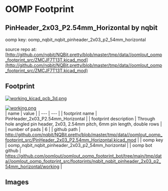 # OOMP Footprint  
## PinHeader_2x03_P2.54mm_Horizontal  by nqbit  
  
oomp key: oomp_nqbit_nqbit_pinheader_2x03_p2_54mm_horizontal  
  
source repo at: [http://github.com/nqbit/NQBit.pretty/blob/master/tmp/data//oomlout_oomp_footprint_src/ZMCJF7T13T.kicad_mod](http://github.com/nqbit/NQBit.pretty/blob/master/tmp/data//oomlout_oomp_footprint_src/ZMCJF7T13T.kicad_mod)  
## Footprint  
  
[![working_kicad_pcb_3d.png](working_kicad_pcb_3d_600.png)](working_kicad_pcb_3d.png)  
  
[![working.png](working_600.png)](working.png)  
| name | value | 
| --- | --- | 
| footprint name | PinHeader_2x03_P2.54mm_Horizontal | 
| footprint description | Through hole angled pin header, 2x03, 2.54mm pitch, 6mm pin length, double rows | 
| number of pads | 6 | 
| github path | http://github.com/nqbit/NQBit.pretty/blob/master/tmp/data//oomlout_oomp_footprint_src/PinHeader_2x03_P2.54mm_Horizontal.kicad_mod | 
| oomp key | oomp_nqbit_nqbit_pinheader_2x03_p2_54mm_horizontal | 
| oomp bot github | https://github.com/oomlout/oomlout_oomp_footprint_bot/tree/main/tmp/data//oomlout_oomp_footprint_src/footprints/nqbit_nqbit_pinheader_2x03_p2_54mm_horizontal/working | 
## Images  
